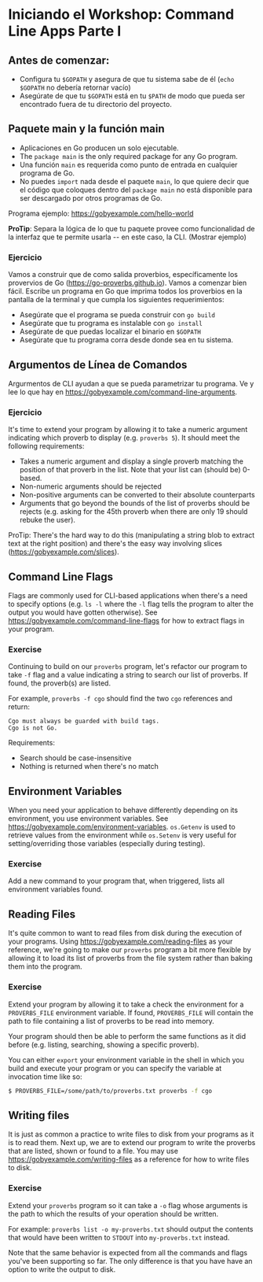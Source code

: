 # Iniciando el Workshop: Command Line Apps Parte I

## Antes de comenzar: 
* Configura tu `$GOPATH` y asegura de que tu sistema sabe de él (`echo $GOPATH` no debería retornar vacío)
* Asegúrate de que tu `$GOPATH` está en tu `$PATH` de modo que pueda ser encontrado fuera de tu directorio del proyecto.

## Paquete main y la función main
* Aplicaciones en Go producen un solo ejecutable.
* The `package main` is the only required package for any Go program.
* Una función `main` es requerida como punto de entrada en cualquier programa de Go.
* No puedes `import` nada desde el paquete `main`, lo que quiere decir que el código que coloques dentro del `package main` no está disponible para ser descargado por otros programas de Go.

Programa ejemplo: https://gobyexample.com/hello-world

**ProTip**: Separa la lógica de lo que tu paquete provee como funcionalidad  de la interfaz que te permite usarla -- en este caso, la CLI.
(Mostrar ejemplo)

### Ejercicio
Vamos a construir que de como salida proverbios, específicamente los provervios de Go (https://go-proverbs.github.io).
Vamos a comenzar bien fácil. Escribe un programa en Go que imprima todos los proverbios en la pantalla de la terminal y que cumpla los siguientes requerimientos: 

* Asegúrate que el programa se pueda construir con `go build`
* Asegúrate que tu programa es instalable con `go install`
* Asegúrate de que puedas localizar el binario en `$GOPATH`
* Asegúrate que tu programa corra desde donde sea en tu sistema.

## Argumentos de Línea de Comandos
Argurmentos de CLI ayudan a que se pueda parametrizar tu programa. Ve y lee lo que hay en https://gobyexample.com/command-line-arguments.

### Ejercicio
It's time to extend your program by allowing it to take a numeric argument indicating which proverb to display (e.g. `proverbs 5`). It should meet the following requirements:

* Takes a numeric argument and display a single proverb matching the position of that proverb in the list. Note that your list can (should be) 0-based.
* Non-numeric arguments should be rejected
* Non-positive arguments can be converted to their absolute counterparts
* Arguments that go beyond the bounds of the list of proverbs should be rejects (e.g. asking for the 45th proverb when there are only 19 should rebuke the user).

ProTip: There's the hard way to do this (manipulating a string blob to extract text at the right position) and there's the easy way involving slices (https://gobyexample.com/slices). 

## Command Line Flags
Flags are commonly used for CLI-based applications when there's a need to specify options (e.g. `ls -l` where the `-l` flag tells the program to alter the output you would have gotten otherwise). See https://gobyexample.com/command-line-flags for how to extract flags in your program.

### Exercise
Continuing to build on our `proverbs` program, let's refactor our program to take `-f` flag and a value indicating a string to search our list of proverbs. If found, the proverb(s) are listed.

For example, `proverbs -f cgo` should find the two `cgo` references and return:

```
Cgo must always be guarded with build tags.
Cgo is not Go.
```

Requirements:
* Search should be case-insensitive
* Nothing is returned when there's no match

## Environment Variables
When you need your application to behave differently depending on its environment, you use environment variables. See https://gobyexample.com/environment-variables. `os.Getenv` is used to retrieve values from the environment while `os.Setenv` is very useful for setting/overriding those variables (especially during testing).

### Exercise
Add a new command to your program that, when triggered, lists all environment variables found.

## Reading Files
It's quite common to want to read files from disk during the execution of your programs. Using https://gobyexample.com/reading-files as your reference, we're going to make our `proverbs` program a bit more flexible by allowing it to load its list of proverbs from the file system rather than baking them into the program.

### Exercise
Extend your program by allowing it to take a check the environment for a `PROVERBS_FILE` environment variable. If found, `PROVERBS_FILE` will contain the path to file containing a list of proverbs to be read into memory. 

Your program should then be able to perform the same functions as it did before (e.g. listing, searching, showing a specific proverb).

You can either `export` your environment variable in the shell in which you build and execute your program or you can specify the variable at invocation time like so:

```bash
$ PROVERBS_FILE=/some/path/to/proverbs.txt proverbs -f cgo
```

## Writing files
It is just as common a practice to write files to disk from your programs as it is to read them. Next up, we are to extend our program to write the proverbs that are listed, shown or found to a file. You may use https://gobyexample.com/writing-files as a reference for how to write files to disk.

### Exercise
Extend your `proverbs` program so it can take a `-o` flag whose arguments is the path to which the results of your operation should be written. 

For example: `proverbs list -o my-proverbs.txt` should output the contents that would have been written to `STDOUT` into `my-proverbs.txt` instead.

Note that the same behavior is expected from all the commands and flags you've been supporting so far. The only difference is that you have have an option to write the output to disk.
